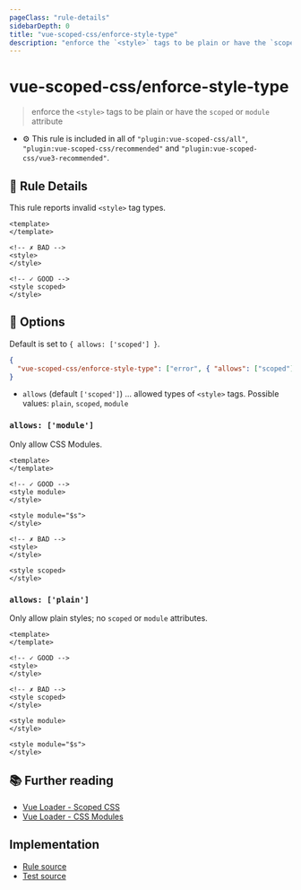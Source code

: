 ```yaml
---
pageClass: "rule-details"
sidebarDepth: 0
title: "vue-scoped-css/enforce-style-type"
description: "enforce the `<style>` tags to be plain or have the `scoped` or `module` attribute"
---
```

# vue-scoped-css/enforce-style-type

> enforce the `<style>` tags to be plain or have the `scoped` or `module` attribute

- :gear: This rule is included in all of `"plugin:vue-scoped-css/all"`, `"plugin:vue-scoped-css/recommended"` and `"plugin:vue-scoped-css/vue3-recommended"`.

## :book: Rule Details

This rule reports invalid `<style>` tag types.

<eslint-code-block :rules="{'vue-scoped-css/enforce-style-type': ['error']}">

```vue
<template>
</template>

<!-- ✗ BAD -->
<style>
</style>

<!-- ✓ GOOD -->
<style scoped>
</style>
```

</eslint-code-block>

## :wrench: Options

Default is set to `{ allows: ['scoped'] }`.

```json
{
  "vue-scoped-css/enforce-style-type": ["error", { "allows": ["scoped"] }]
}
```

- `allows` (default `['scoped']`) ... allowed types of `<style>` tags. Possible values: `plain`, `scoped`, `module`

### `allows: ['module']`

Only allow CSS Modules.

<eslint-code-block :rules="{'vue-scoped-css/enforce-style-type': ['error', { allows: ['module'] }]}">

```vue
<template>
</template>

<!-- ✓ GOOD -->
<style module>
</style>

<style module="$s">
</style>

<!-- ✗ BAD -->
<style>
</style>

<style scoped>
</style>
```

</eslint-code-block>

### `allows: ['plain']`

Only allow plain styles; no `scoped` or `module` attributes.

<eslint-code-block :rules="{'vue-scoped-css/enforce-style-type': ['error', { allows: ['plain'] }]}">

```vue
<template>
</template>

<!-- ✓ GOOD -->
<style>
</style>

<!-- ✗ BAD -->
<style scoped>
</style>

<style module>
</style>

<style module="$s">
</style>
```

</eslint-code-block>

## :books: Further reading

- [Vue Loader - Scoped CSS]
- [Vue Loader - CSS Modules]

[Vue Loader - Scoped CSS]: https://vue-loader.vuejs.org/guide/scoped-css.html
[Vue Loader - CSS Modules]: https://vue-loader.vuejs.org/guide/css-modules.html

## Implementation

- [Rule source](https://github.com/future-architect/eslint-plugin-vue-scoped-css/blob/master/lib/rules/enforce-style-type.ts)
- [Test source](https://github.com/future-architect/eslint-plugin-vue-scoped-css/blob/master/tests/lib/rules/enforce-style-type.js)
